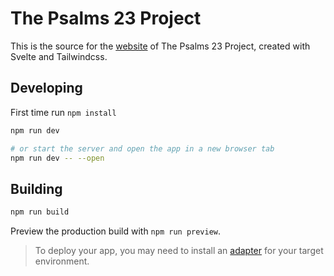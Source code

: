 # The Psalms 23 Project

This is the source for the [website](https://psalms23project.github.io) of The Psalms 23 Project, created with Svelte and Tailwindcss. 


## Developing

First time run `npm install`

```bash
npm run dev

# or start the server and open the app in a new browser tab
npm run dev -- --open
```

## Building

```bash
npm run build
```

Preview the production build with `npm run preview`.

> To deploy your app, you may need to install an [adapter](https://kit.svelte.dev/docs/adapters) for your target environment.

